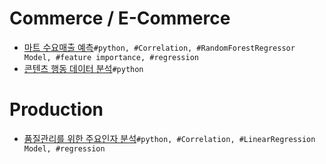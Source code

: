 # Commerce / E-Commerce
- [마트 수요매출 예측](https://github.com/jd0421/Project/blob/main/Commerce_and_E_Commerce/%EB%A7%88%ED%8A%B8%20%EC%88%98%EC%9A%94%EB%A7%A4%EC%B6%9C%20%EC%98%88%EC%B8%A1_20250610%20-%202%EC%B0%A8.ipynb)`#python, #Correlation, #RandomForestRegressor Model, #feature importance, #regression`
- [콘텐츠 행동 데이터 분석](https://github.com/jd0421/Project/blob/main/Commerce_and_E_Commerce/%EC%BD%98%ED%85%90%EC%B8%A0%20-%20%EC%9C%A0%EC%A0%80%20%ED%96%89%EB%8F%99%20%EB%8D%B0%EC%9D%B4%ED%84%B0%20%EB%B6%84%EC%84%9D%20-%20GA.ipynb)`#python`

# Production 
- [품질관리를 위한 주요인자 분석]()`#python, #Correlation, #LinearRegression Model, #regression`